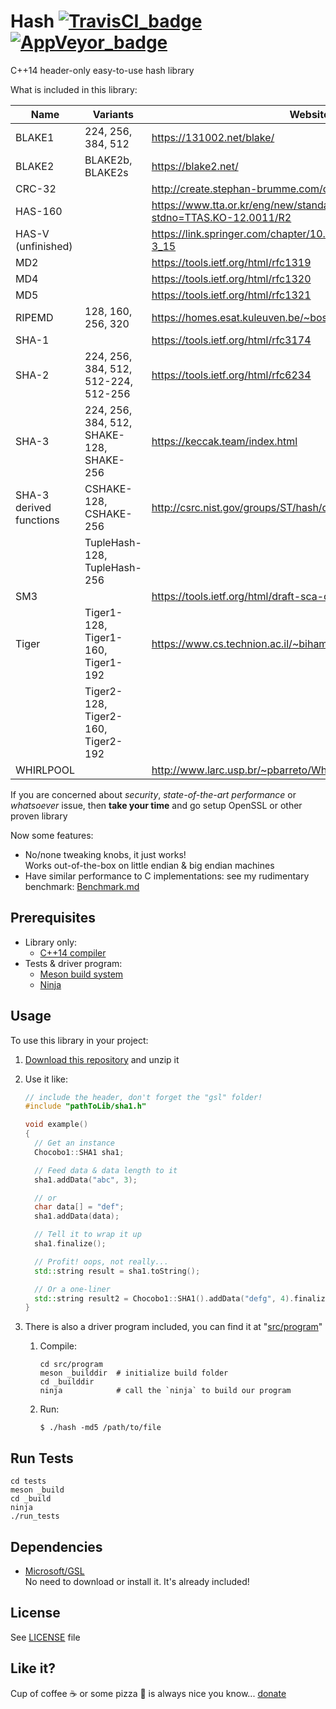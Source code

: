 # Hash [![TravisCI_badge]][TravisCI_link] [![AppVeyor_badge]][AppVeyor_link]

[TravisCI_badge]: https://travis-ci.org/Chocobo1/Hash.svg?branch=master
[TravisCI_link]: https://travis-ci.org/Chocobo1/Hash
[AppVeyor_badge]: https://ci.appveyor.com/api/projects/status/github/Chocobo1/Hash?branch=master&svg=true
[AppVeyor_link]: https://ci.appveyor.com/project/Chocobo1/Hash

C++14 header-only easy-to-use hash library

What is included in this library:

| Name                    | Variants                                 | Website                                                                                   |
| ----------------------- | ---------------------------------------- | ----------------------------------------------------------------------------------------- |
| BLAKE1                  | 224, 256, 384, 512                       | https://131002.net/blake/                                                                 |
| BLAKE2                  | BLAKE2b, BLAKE2s                         | https://blake2.net/                                                                       |
| CRC-32                  |                                          | http://create.stephan-brumme.com/crc32/                                                   |
| HAS-160                 |                                          | https://www.tta.or.kr/eng/new/standardization/eng_ttastddesc.jsp?stdno=TTAS.KO-12.0011/R2 |
| HAS-V (unfinished)      |                                          | https://link.springer.com/chapter/10.1007%2F3-540-44983-3_15                              |
| MD2                     |                                          | https://tools.ietf.org/html/rfc1319                                                       |
| MD4                     |                                          | https://tools.ietf.org/html/rfc1320                                                       |
| MD5                     |                                          | https://tools.ietf.org/html/rfc1321                                                       |
| RIPEMD                  | 128, 160, 256, 320                       | https://homes.esat.kuleuven.be/~bosselae/ripemd160.html                                   |
| SHA-1                   |                                          | https://tools.ietf.org/html/rfc3174                                                       |
| SHA-2                   | 224, 256, 384, 512, 512-224, 512-256     | https://tools.ietf.org/html/rfc6234                                                       |
| SHA-3                   | 224, 256, 384, 512, SHAKE-128, SHAKE-256 | https://keccak.team/index.html                                                            |
| SHA-3 derived functions | CSHAKE-128, CSHAKE-256                   | http://csrc.nist.gov/groups/ST/hash/derived-functions.html                                |
|                         | TupleHash-128, TupleHash-256             |                                                                                           |
| SM3                     |                                          | https://tools.ietf.org/html/draft-sca-cfrg-sm3-02                                         |
| Tiger                   | Tiger1-128, Tiger1-160, Tiger1-192       | https://www.cs.technion.ac.il/~biham/Reports/Tiger/                                       |
|                         | Tiger2-128, Tiger2-160, Tiger2-192       |                                                                                           |
| WHIRLPOOL               |                                          | http://www.larc.usp.br/~pbarreto/WhirlpoolPage.html                                       |

If you are concerned about *security*, *state-of-the-art performance* or *whatsoever* issue,
then **take your time** and go setup OpenSSL or other proven library

Now some features:
* No/none tweaking knobs, it just works!
<br />  Works out-of-the-box on little endian & big endian machines
* Have similar performance to C implementations: see my rudimentary benchmark: [Benchmark.md](./Benchmark.md)

## Prerequisites
* Library only:
  * [C++14 compiler](http://en.cppreference.com/w/cpp/compiler_support)
* Tests & driver program:
  * [Meson build system](http://mesonbuild.com/)
  * [Ninja](https://ninja-build.org/)


## Usage
To use this library in your project:

1. [Download this repository](https://github.com/Chocobo1/Hash/archive/master.zip) and unzip it

2. Use it like:
    ```c++
    // include the header, don't forget the "gsl" folder!
    #include "pathToLib/sha1.h"

    void example()
    {
      // Get an instance
      Chocobo1::SHA1 sha1;

      // Feed data & data length to it
      sha1.addData("abc", 3);

      // or
      char data[] = "def";
      sha1.addData(data);

      // Tell it to wrap it up
      sha1.finalize();

      // Profit! oops, not really...
      std::string result = sha1.toString();

      // Or a one-liner
      std::string result2 = Chocobo1::SHA1().addData("defg", 4).finalize().toString();
    }
    ```

3. There is also a driver program included, you can find it at "[src/program](./src/program)"

    1. Compile:
        ```shell
        cd src/program
        meson _builddir  # initialize build folder
        cd _builddir
        ninja            # call the `ninja` to build our program
        ```

    2. Run:
        ```shell
        $ ./hash -md5 /path/to/file
        ```


## Run Tests
```shell
cd tests
meson _build
cd _build
ninja
./run_tests
```

## Dependencies
* [Microsoft/GSL](https://github.com/Microsoft/GSL)
<br />  No need to download or install it. It's already included!


## License
See [LICENSE](./LICENSE) file


## Like it?
Cup of coffee &#X2615; or some pizza &#X1F355; is always nice you know... [donate](https://myprojects.tzou.me/donation/)
